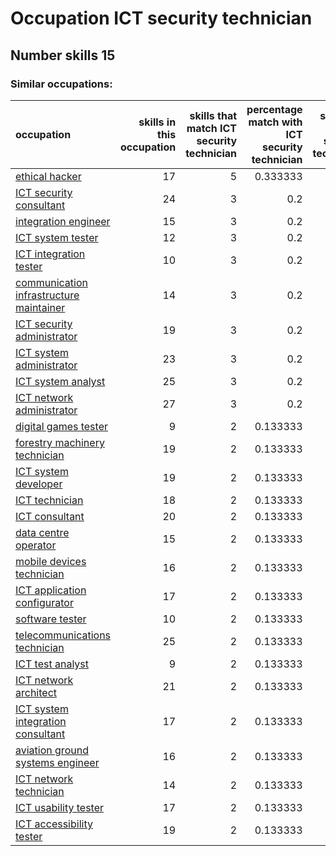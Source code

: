 # Occupation ICT security technician
## Number skills 15
### Similar occupations:
| occupation                                                                            |   skills in this occupation |   skills that match ICT security technician |   percentage match with ICT security technician |   skills not in ICT security technician |
|:--------------------------------------------------------------------------------------|----------------------------:|--------------------------------------------:|------------------------------------------------:|----------------------------------------:|
| [ethical hacker](ethical_hacker.md)                                                   |                          17 |                                           5 |                                        0.333333 |                                      12 |
| [ICT security consultant](ICT_security_consultant.md)                                 |                          24 |                                           3 |                                        0.2      |                                      21 |
| [integration engineer](integration_engineer.md)                                       |                          15 |                                           3 |                                        0.2      |                                      12 |
| [ICT system tester](ICT_system_tester.md)                                             |                          12 |                                           3 |                                        0.2      |                                       9 |
| [ICT integration tester](ICT_integration_tester.md)                                   |                          10 |                                           3 |                                        0.2      |                                       7 |
| [communication infrastructure maintainer](communication_infrastructure_maintainer.md) |                          14 |                                           3 |                                        0.2      |                                      11 |
| [ICT security administrator](ICT_security_administrator.md)                           |                          19 |                                           3 |                                        0.2      |                                      16 |
| [ICT system administrator](ICT_system_administrator.md)                               |                          23 |                                           3 |                                        0.2      |                                      20 |
| [ICT system analyst](ICT_system_analyst.md)                                           |                          25 |                                           3 |                                        0.2      |                                      22 |
| [ICT network administrator](ICT_network_administrator.md)                             |                          27 |                                           3 |                                        0.2      |                                      24 |
| [digital games tester](digital_games_tester.md)                                       |                           9 |                                           2 |                                        0.133333 |                                       7 |
| [forestry machinery technician](forestry_machinery_technician.md)                     |                          19 |                                           2 |                                        0.133333 |                                      17 |
| [ICT system developer](ICT_system_developer.md)                                       |                          19 |                                           2 |                                        0.133333 |                                      17 |
| [ICT technician](ICT_technician.md)                                                   |                          18 |                                           2 |                                        0.133333 |                                      16 |
| [ICT consultant](ICT_consultant.md)                                                   |                          20 |                                           2 |                                        0.133333 |                                      18 |
| [data centre operator](data_centre_operator.md)                                       |                          15 |                                           2 |                                        0.133333 |                                      13 |
| [mobile devices technician](mobile_devices_technician.md)                             |                          16 |                                           2 |                                        0.133333 |                                      14 |
| [ICT application configurator](ICT_application_configurator.md)                       |                          17 |                                           2 |                                        0.133333 |                                      15 |
| [software tester](software_tester.md)                                                 |                          10 |                                           2 |                                        0.133333 |                                       8 |
| [telecommunications technician](telecommunications_technician.md)                     |                          25 |                                           2 |                                        0.133333 |                                      23 |
| [ICT test analyst](ICT_test_analyst.md)                                               |                           9 |                                           2 |                                        0.133333 |                                       7 |
| [ICT network architect](ICT_network_architect.md)                                     |                          21 |                                           2 |                                        0.133333 |                                      19 |
| [ICT system integration consultant](ICT_system_integration_consultant.md)             |                          17 |                                           2 |                                        0.133333 |                                      15 |
| [aviation ground systems engineer](aviation_ground_systems_engineer.md)               |                          16 |                                           2 |                                        0.133333 |                                      14 |
| [ICT network technician](ICT_network_technician.md)                                   |                          14 |                                           2 |                                        0.133333 |                                      12 |
| [ICT usability tester](ICT_usability_tester.md)                                       |                          17 |                                           2 |                                        0.133333 |                                      15 |
| [ICT accessibility tester](ICT_accessibility_tester.md)                               |                          19 |                                           2 |                                        0.133333 |                                      17 |
